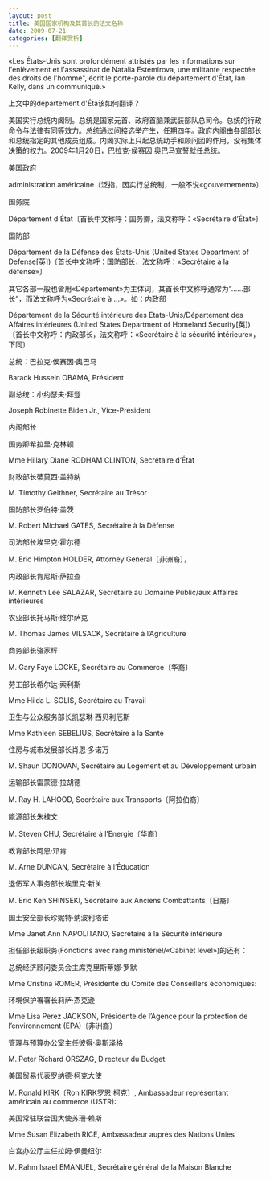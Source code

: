 ```yaml
---
layout: post
title: 美国国家机构及其首长的法文名称
date: 2009-07-21
categories: [翻译赏析]  
---
```


«Les États-Unis sont profondément attristés par les informations sur l'enlèvement et l'assassinat de Natalia Estemirova, une militante respectée des droits de l'homme", écrit le porte-parole du département d'État, Ian Kelly, dans un communiqué.»

上文中的département d'Éta该如何翻译？

美国实行总统内阁制。总统是国家元首、政府首脑兼武装部队总司令。总统的行政命令与法律有同等效力。总统通过间接选举产生，任期四年。政府内阁由各部部长和总统指定的其他成员组成。内阁实际上只起总统助手和顾问团的作用，没有集体决策的权力。2009年1月20日，巴拉克·侯赛因·奥巴马宣誓就任总统。



美国政府

administration américaine〔泛指，因实行总统制，一般不说«gouvernement»〕

国务院

Département d'État〔首长中文称呼：国务卿，法文称呼：«Secrétaire d’État»〕

国防部

Département de la Défense des États-Unis (United States Department of Defense[英])〔首长中文称呼：国防部长，法文称呼：«Secrétaire à la défense»〕

其它各部一般也皆用«Département»为主体词，其首长中文称呼通常为“……部长”，而法文称呼为«Secrétaire à …»。如：内政部

Département de la Sécurité intérieure des Etats-Unis/Département des Affaires intérieures (United States Department of Homeland Security[英])〔首长中文称呼：内政部长，法文称呼：«Secrétaire à la sécurité intérieure»，下同〕

总统：巴拉克·侯赛因·奥巴马

Barack Hussein OBAMA, Président

副总统：小约瑟夫·拜登

Joseph Robinette Biden Jr., Vice-Président

内阁部长

国务卿希拉里·克林顿

Mme Hillary Diane RODHAM CLINTON, Secrétaire d’État

财政部长蒂莫西·盖特纳

M. Timothy Geithner, Secrétaire au Trésor

国防部长罗伯特·盖茨

M. Robert Michael GATES, Secrétaire à la Défense

司法部长埃里克·霍尔德

M. Eric Himpton HOLDER, Attorney General〔非洲裔〕，

内政部长肯尼斯·萨拉查

M. Kenneth Lee SALAZAR, Secrétaire au Domaine Public/aux Affaires intérieures

农业部长托马斯·维尔萨克

M. Thomas James VILSACK, Secrétaire à l’Agriculture

商务部长骆家辉

M. Gary Faye LOCKE, Secrétaire au Commerce〔华裔〕

劳工部长希尔达·索利斯

Mme Hilda L. SOLIS, Secrétaire au Travail

卫生与公众服务部长凯瑟琳·西贝利厄斯

Mme Kathleen SEBELIUS, Secrétaire à la Santé

住房与城市发展部长肖恩·多诺万

M. Shaun DONOVAN, Secrétaire au Logement et au Développement urbain

运输部长雷蒙德·拉胡德

M. Ray H. LAHOOD, Secrétaire aux Transports〔阿拉伯裔〕

能源部长朱棣文

M. Steven CHU, Secrétaire à l’Energie〔华裔〕

教育部长阿恩·邓肯

M. Arne DUNCAN, Secrétaire à l’Éducation

退伍军人事务部长埃里克·新关

M. Eric Ken SHINSEKI, Secrétaire aux Anciens Combattants〔日裔〕

国土安全部长珍妮特·纳波利塔诺

Mme Janet Ann NAPOLITANO, Secrétaire à la Sécurité intérieure

担任部长级职务(Fonctions avec rang ministériel/«Cabinet level»)的还有：

总统经济顾问委员会主席克里斯蒂娜·罗默

Mme Cristina ROMER, Présidente du Comité des Conseillers économiques:

环境保护署署长莉萨·杰克逊

Mme Lisa Perez JACKSON, Présidente de l’Agence pour la protection de l’environnement (EPA)〔非洲裔〕

管理与预算办公室主任彼得·奥斯泽格

M. Peter Richard ORSZAG, Directeur du Budget:

美国贸易代表罗纳德·柯克大使

M. Ronald KIRK〔Ron KIRK罗恩·柯克〕, Ambassadeur représentant américain au commerce (USTR):

美国常驻联合国大使苏珊·赖斯

Mme Susan Elizabeth RICE, Ambassadeur auprès des Nations Unies

白宫办公厅主任拉姆·伊曼纽尔

M. Rahm Israel EMANUEL, Secrétaire général de la Maison Blanche
